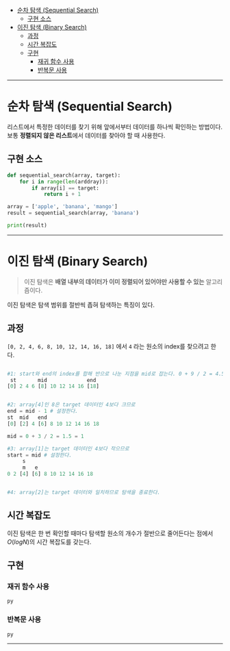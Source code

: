- [순차 탐색 (Sequential Search)](#순차-탐색-sequential-search)
  - [구현 소스](#구현-소스)
- [이진 탐색 (Binary Search)](#이진-탐색-binary-search)
  - [과정](#과정)
  - [시간 복잡도](#시간-복잡도)
  - [구현](#구현)
    - [재귀 함수 사용](#재귀-함수-사용)
    - [반복문 사용](#반복문-사용)


----

# 순차 탐색 (Sequential Search)
리스트에서 특정한 데이터를 찾기 위해 앞에서부터 데이터를 하나씩 확인하는 방법이다.
보통 **정렬되지 않은 리스트**에서 데이터를 찾아야 할 때 사용한다.

## 구현 소스
```py
def sequential_search(array, target):
    for i in range(len(arddray)):
        if array[i] == target:
            return i + 1

array = ['apple', 'banana', 'mango']
result = sequential_search(array, 'banana')

print(result)
```

----

# 이진 탐색 (Binary Search)

> 이진 탐색은 **배열 내부의 데이터가 이미 정렬되어 있어야만 사용할 수 있는** 알고리즘이다.

이진 탐색은 탐색 범위를 절반씩 좁혀 탐색하는 특징이 있다.

## 과정
`[0, 2, 4, 6, 8, 10, 12, 14, 16, 18]` 에서 `4` 라는 원소의 index를 찾으려고 한다.


```py

#1: start와 end의 index를 합해 반으로 나눈 지점을 mid로 잡는다. 0 + 9 / 2 = 4.5에서 소수점을 날려 mid는 4가 된다. 
 st       mid             end
[0] 2 4 6 [8] 10 12 14 16 [18]


#2: array[4]인 8은 target 데이터인 4보다 크므로
end = mid - 1 # 설정한다.
st  mid   end
[0] [2] 4 [6] 8 10 12 14 16 18

mid = 0 + 3 / 2 = 1.5 = 1

#3: array[1]는 target 데이터인 4보다 작으므로
start = mid # 설정한다.
     s
     m   e    
0 2 [4] [6] 8 10 12 14 16 18


#4: array[2]는 target 데이터와 일치하므로 탐색을 종료한다.
```

## 시간 복잡도
이진 탐색은 한 번 확인할 때마다 탐색할 원소의 개수가 절반으로 줄어든다는 점에서 $O(logN)$의 시간 복잡도를 갖는다.

## 구현 
### 재귀 함수 사용
```py```

### 반복문 사용
```py```

----